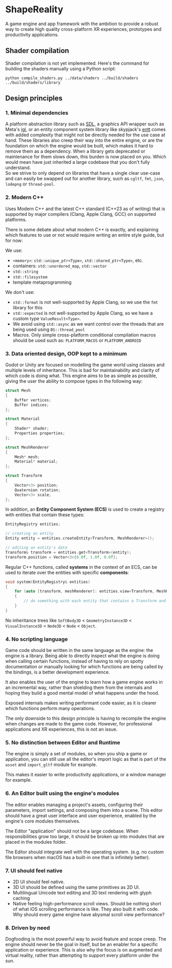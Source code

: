 # ShapeReality

A game engine and app framework with the ambition to provide a robust way to create high quality cross-platform XR experiences, prototypes and productivity
applications.

## Shader compilation

Shader compilation is not yet implemented. Here's the command for building the shaders manually using a Python script:

```
python compile_shaders.py ../data/shaders ../build/shaders ../build/shaders/library
```

## Design principles

### 1. Minimal dependencies

A platform abstraction library such as [SDL](https://github.com/libsdl-org/SDL), a graphics API
wrapper such as Meta's [igl](https://github.com/facebook/igl), or an entity component system library like
skypjack's [entt](https://github.com/skypjack/entt) comes with added complexity that might not be directly needed for the use case at hand. These libraries
also creep their way into the entire engine, or are the foundation on which the engine would be built, which makes it hard to remove them as a dependency.
When a library gets deprecated or maintenance for them slows down, this burden is now placed on you. Which would mean have just inherited a large codebase
that you don't fully understand.\
So we strive to only depend on libraries that have a single clear use-case and can easily be swapped out for another library, such
as `cgltf`, `fmt`, `json`, `lodepng` or `thread-pool`.

### 2. Modern C++

Uses Modern C++ and the latest C++ standard (C++23 as of writing) that is supported by major compilers (Clang, Apple Clang, GCC) on supported platforms.

There is some debate about what modern C++ is exactly, and explaining which features to use or not would require writing an entire style guide, but for now:

We use:

- `<memory>`: `std::unique_ptr<Type>`, `std::shared_ptr<Type>`, etc.
- containers: `std::unordered_map`, `std::vector`
- `std::string`
- `std::filesystem`
- template metaprogramming

We don't use:

- `std::format` is not well-supported by Apple Clang, so we use the `fmt` library for this
- `std::expected` is not well-supported by Apple Clang, so we have a custom type `ValueResult<Type>`.
- We avoid using `std::async` as we want control over the threads that are being used using `BS::thread_pool`
- Macros. Only simple cross-platform conditional compilation macros should be used such as: `PLATFORM_MACOS` or `PLATFORM_ANDROID`

### 3. Data oriented design, OOP kept to a minimum

Godot or Unity are focused on modelling the game world using classes and multiple levels of inheritance. This is bad for maintainability and clarity of which
code is doing what. This engine aims to be as simple as possible, giving the user the ability to compose types in the following way:

```c++
struct Mesh
{
    Buffer vertices;
    Buffer indices;
};

struct Material
{
    Shader* shader;
    Properties properties;
};

struct MeshRenderer
{
    Mesh* mesh;
    Material* material;
};

struct Transform
{
    Vector<3> position;
    Quaternion rotation;
    Vector<3> scale;
};
```

In addition, an **Entity Component System (ECS)** is used to create a registry with entities that contain these types:

```c++
EntityRegistry entities;

// creating an entity
Entity entity = entities.createEntity<Transform, MeshRenderer>();

// editing an entity's data
Transform& transform = entities.get<Transform>(entity);
transform.position = Vector<3>{0.0f, 1.0f, 0.0f};
```

Regular C++ functions, called **systems** in the context of an ECS, can be used to iterate over the entities with specific **components**:

```c++
void system(EntityRegistry& entities)
{
    for (auto [transform, meshRenderer]: entities.view<Transform, MeshRenderer>())
    {
        // do something with each entity that contains a Transform and MeshRenderer
    }
}
```

No inheritance trees like `SoftBody3D` < `GeometryInstance3D` < `VisualInstance3D` < `Node3D` < `Node` < `Object`.

### 4. No scripting language

Game code should be written in the same language as the engine: the engine is a library. Being able to directly inspect what
the engine is doing when calling certain functions, instead of having to rely on spotty documentation or manually looking for which
functions are being called by the bindings, is a better development experience.

It also enables the user of the engine to learn how a game engine works in an incremental way, rather than shielding them from the
internals and hoping they build a good mental model of what happens under the hood.

Exposed internals makes writing performant code easier, as it is clearer which functions perform many operations.

The only downside to this design principle is having to recompile the engine when changes are made to the game code.
However, for professional applications and XR experiences, this is not an issue.

### 5. No distinction between Editor and Runtime

The engine is simply a set of modules, so when you ship a game or application, you can still use all the editor's import
logic as that is part of the `asset` and `import_gltf` module for example.

This makes it easier to write productivity applications, or a window manager for example.

### 6. An Editor built using the engine's modules

The editor enables managing a project's assets, configuring their parameters, import settings, and composing them into a scene. This editor should have a great
user interface and user experience, enabled by the engine's core modules themselves.

The Editor "application" should not be a large codebase. When responsibilities grow too large, it should be broken up into modules that are placed in the
modules folder.

The Editor should integrate well with the operating system. (e.g. no custom file browsers when macOS has a built-in one that is infinitely better).

### 7. UI should feel native

- 2D UI should feel native.
- 3D UI should be defined using the same primitives as 2D UI.
- Multilingual Unicode text editing and 3D text rendering with glyph caching
- Native feeling high-performance scroll views. Should be nothing short of what iOS scrolling performance is like. They also built it with code. Why should
  every game engine have abysmal scroll view performance?

### 8. Driven by need

Dogfooding is the most powerful way to avoid feature and scope creep. The engine should never be the goal in itself, but be an enabler for a specific
application or experience. This is also why the focus is on augmented and virtual reality, rather than attempting to support every platform under the sun.